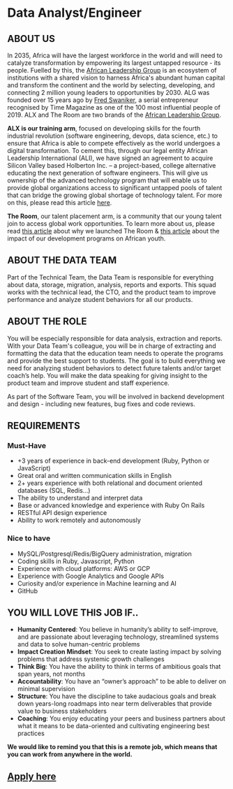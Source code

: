 # Data Analyst/Engineer

## ABOUT US

In 2035, Africa will have the largest workforce in the world and will need to catalyze transformation by empowering its largest untapped resource - its people.
Fuelled by this, the [African Leadership Group](https://algroup.org/) is an ecosystem of institutions with a shared vision to harness Africa's abundant human capital and transform the continent and the world by selecting, developing, and connecting 2 million young leaders to opportunities by 2030.
ALG was founded over 15 years ago by [Fred Swaniker](https://time.com/collection/100-most-influential-people-2019/5567703/fred-swaniker/), a serial entrepreneur recognised by Time Magazine as one of the 100 most influential people of 2019.
ALX and The Room are two brands of the [African Leadership Group](https://algroup.org/). 


**ALX is our training arm**, focused on developing skills for the fourth industrial revolution (software engineering, devops, data science, etc.) to ensure that Africa is able to compete effectively as the world undergoes a digital transformation.
To cement this, through our legal entity  African Leadership International (ALI), we have signed an agreement to acquire Silicon Valley based Holberton Inc. – a project-based, college alternative educating the next generation of software engineers.
This will give us ownership of the advanced technology program that will enable us to provide global organizations access to significant untapped pools of talent that can bridge the growing global shortage of technology talent.
For more on this, please read this article [here](https://www.linkedin.com/pulse/africa-comes-silicon-valley-fred-swaniker/?trackingId=Vxz4ynHrTdKfkOF4URKLtQ%3D%3D). 


**The Room**, our talent placement arm, is a community that our young talent join to access global work opportunities. To learn more about us, please read [this article](https://www.linkedin.com/pulse/relationships-how-change-world-fred-swaniker/) about why we launched The Room & [this article](https://www.linkedin.com/pulse/most-inspiring-conversation-ive-had-year-fred-swaniker/?trackingId=hneNVU%2BjUqov2R6A2CD6Dw%3D%3D) about the impact of our development programs on African youth. 


## ABOUT THE DATA TEAM

Part of the Technical Team, the Data Team is responsible for everything about data, storage, migration, analysis, reports and exports.
This squad works with the technical lead, the CTO, and the product team to improve performance and analyze student behaviors for all our products. 


## ABOUT THE ROLE

You will be especially responsible for data analysis, extraction and reports.
With your Data Team's colleague, you will be in charge of extracting and formatting the data that the education team needs to operate the programs and provide the best support to students.
The goal is to build everything we need for analyzing student behaviors to detect future talents and/or target coach’s help.
You will make the data speaking for giving insight to the product team and improve student and staff experience.

As part of the Software Team, you will be involved in backend development and design - including new features, bug fixes and code reviews.


## REQUIREMENTS

### Must-Have

- +3 years of experience in back-end development (Ruby, Python or JavaScript)
- Great oral and written communication skills in English
- 2+ years experience with both relational and document oriented databases (SQL, Redis...)
- The ability to understand and interpret data
- Base or advanced knowledge and experience with Ruby On Rails
- RESTful API design experience
- Ability to work remotely and autonomously

### Nice to have

- MySQL/Postgresql/Redis/BigQuery administration, migration
- Coding skills in Ruby, Javascript, Python
- Experience with cloud platforms: AWS or GCP
- Experience with Google Analytics and Google APIs
- Curiosity and/or experience in Machine learning and AI
- GitHub


## YOU WILL LOVE THIS JOB IF..

- **Humanity Centered**: You believe in humanity’s ability to self-improve, and are passionate about  leveraging technology, streamlined systems and data to solve human-centric problems
- **Impact Creation Mindset**: You seek to create lasting impact by solving problems that address  systemic growth challenges
- **Think Big**: You have the ability to think in terms of ambitious goals that span years, not months
- **Accountability**: You have an “owner’s approach” to be able to deliver on minimal supervision
- **Structure**: You have the discipline to take audacious goals and break down years-long roadmaps  into near term deliverables that provide value to business stakeholders
- **Coaching**: You enjoy educating your peers and business partners about what it means to be  data-oriented and cultivating engineering best practices


**We would like to remind you that this is a remote job, which means that you can work from anywhere in the world.**

## [Apply here](../HOWTO.md)

